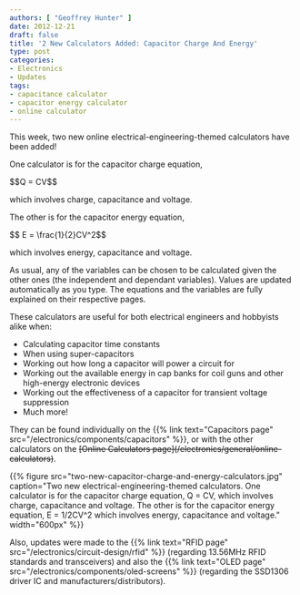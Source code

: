 ```yaml
---
authors: [ "Geoffrey Hunter" ]
date: 2012-12-21
draft: false
title: '2 New Calculators Added: Capacitor Charge And Energy'
type: post
categories:
- Electronics
- Updates
tags:
- capacitance calculator
- capacitor energy calculator
- online calculator
---
```


This week, two new online electrical-engineering-themed calculators have been added!

One calculator is for the capacitor charge equation,

<div>$$Q = CV$$</div>

which involves charge, capacitance and voltage.

The other is for the capacitor energy equation,

<div>$$ E = \frac{1}{2}CV^2$$</div>

which involves energy, capacitance and voltage.

As usual, any of the variables can be chosen to be calculated given the other ones (the independent and dependant variables). Values are updated automatically as you type. The equations and the variables are fully explained on their respective pages.

These calculators are useful for both electrical engineers and hobbyists alike when:

* Calculating capacitor time constants
* When using super-capacitors
* Working out how long a capacitor will power a circuit for
* Working out the available energy in cap banks for coil guns and other high-energy electronic  devices
* Working out the effectiveness of a capacitor for transient voltage suppression
* Much more!

They can be found individually on the {{% link text="Capacitors page" src="/electronics/components/capacitors" %}}, or with the other calculators on the ~~\[Online Calculators page\](/electronics/general/online-calculators)~~.

{{% figure src="two-new-capacitor-charge-and-energy-calculators.jpg" caption="Two new electrical-engineering-themed calculators. One calculator is for the capacitor charge equation, Q = CV, which involves charge, capacitance and voltage. The other is for the capacitor energy equation, E = 1/2CV^2 which involves energy, capacitance and voltage." width="600px" %}}

Also, updates were made to the {{% link text="RFID page" src="/electronics/circuit-design/rfid" %}} (regarding 13.56MHz RFID standards and transceivers) and also the {{% link text="OLED page" src="/electronics/components/oled-screens" %}} (regarding the SSD1306 driver IC and manufacturers/distributors).
